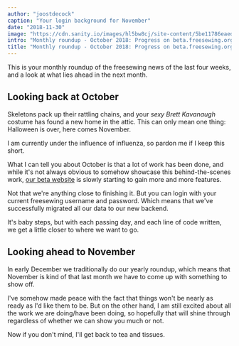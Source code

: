 ```yaml
---
author: "joostdecock"
caption: "Your login background for November"
date: "2018-11-30"
image: "https://cdn.sanity.io/images/hl5bw8cj/site-content/5be11786eaed9bba641fa66b812a3fc9f68aed1d-1920x1410.jpg"
intro: "Monthly roundup - October 2018: Progress on beta.freesewing.org [Non traduit]"
title: "Monthly roundup - October 2018: Progress on beta.freesewing.org [Non traduit]"
---
```



This is your monthly roundup of the freesewing news of the last four weeks, 
and a look at what lies ahead in the next month.

## Looking back at October

Skeletons pack up their rattling chains, and your *sexy Brett Kavanaugh* costume
has found a new home in the attic. This can only mean one thing: Halloween is over,
here comes November.

I am currently under the influence of influenza, so pardon me if I keep this short.

What I can tell you about October is that a lot of work has been done, and while it's not 
always obvious to somehow showcase this behind-the-scenes work, 
[our beta website](https://beta.freesewing.org/) is 
slowly starting to gain more and more features.

Not that we're anything close to finishing it. But you can login with your current freesewing
username and password. Which means that we've successfully migrated all our data to our new backend.

It's baby steps, but with each passing day, and each line of code written, we get a little closer
to where we want to go.

## Looking ahead to November

In early December we traditionally do our yearly roundup, which means that November is kind of 
that last month we have to come up with something to show off.

I've somehow made peace with the fact that things won't be nearly as ready as I'd like them to be.
But on the other hand, I am still excited about all the work we are doing/have been doing, so 
hopefully that will shine through regardless of whether we can show you much or not.

Now if you don't mind, I'll get back to tea and tissues.

